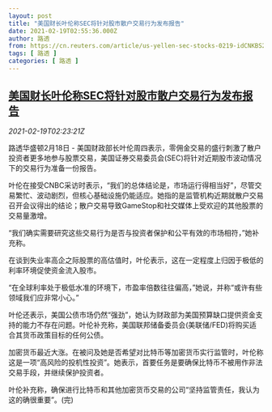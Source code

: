 ```yaml
---
layout: post
title: "美国财长叶伦称SEC将针对股市散户交易行为发布报告"
date: 2021-02-19T02:55:36.000Z
author: 路透
from: https://cn.reuters.com/article/us-yellen-sec-stocks-0219-idCNKBS2AJ06Q
tags: [ 路透 ]
categories: [ 路透 ]
---
```

<!--1613703336000-->
[美国财长叶伦称SEC将针对股市散户交易行为发布报告](https://cn.reuters.com/article/us-yellen-sec-stocks-0219-idCNKBS2AJ06Q)
------

<div>
<div><i>2021-02-19T02:23:21Z</i></div><p>路透华盛顿2月18日 - 美国财政部长叶伦周四表示，零佣金交易的盛行刺激了散户投资者更多地参与股票交易，美国证券交易委员会(SEC)将针对近期股市波动情况下的交易行为准备一份报告。</p><p>叶伦在接受CNBC采访时表示，“我们的总体结论是，市场运行得相当好”，尽管交易繁忙、波动剧烈，但核心基础设施仍能适应。她指的是监管机构近期就散户交易召开会议得出的结论；散户交易导致GameStop和社交媒体上受欢迎的其他股票的交易量激增。</p><p>“我们确实需要研究这些交易行为是否与投资者保护和公平有效的市场相符，”她补充称。</p><p>在谈到失业率高企之际股票的高估值时，叶伦表示，这在一定程度上归因于极低的利率环境促使资金流入股市。</p><p>“在全球利率处于极低水准的环境下，市盈率倍数往往偏高，”她说，并称“或许有些领域我们应非常小心。”</p><p>叶伦还表示，美国公债市场仍然“强劲”，她认为财政部为美国预算缺口提供资金支持的能力不存在问题。叶伦补充称，美国联邦储备委员会(美联储/FED)将购买适合其货币政策目标的任何公债。</p><p>加密货币最近大涨。在被问及她是否希望对比特币等加密货币实行监管时，叶伦称这是一项“高风险的投机性投资”。她表示，首要任务是要确保比特币不被用作非法交易手段，并继续保护投资者。</p><p>叶伦补充称，确保进行比特币和其他加密货币交易的公司“坚持监管责任，我认为这的确很重要”。(完)</p>
</div>
